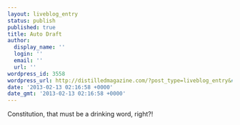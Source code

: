 ```yaml
---
layout: liveblog_entry
status: publish
published: true
title: Auto Draft
author:
  display_name: ''
  login: ''
  email: ''
  url: ''
wordpress_id: 3558
wordpress_url: http://distilledmagazine.com/?post_type=liveblog_entry&#038;p=3558
date: '2013-02-13 02:16:58 +0000'
date_gmt: '2013-02-13 02:16:58 +0000'
---
```

<p>Constitution, that must be a drinking word, right?!</p>

